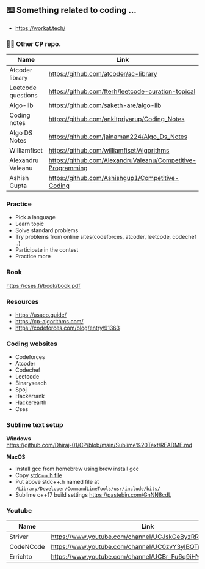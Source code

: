 ## ⌨️ Something related to coding ...

- https://workat.tech/

### ✌🏻 Other CP repo.
| Name                  | Link                                                          |
| --------------------- | ------------------------------------------------------------- |
| Atcoder library       | https://github.com/atcoder/ac-library                         |
| Leetcode questions    | https://github.com/fterh/leetcode-curation-topical            |
| Algo-lib              | https://github.com/saketh-are/algo-lib                        |
| Coding notes          | https://github.com/ankitpriyarup/Coding_Notes                 |
| Algo DS Notes         | https://github.com/jainaman224/Algo_Ds_Notes                  |
| Williamfiset          | https://github.com/williamfiset/Algorithms                    |
| Alexandru Valeanu     | https://github.com/AlexandruValeanu/Competitive-Programming   |
| Ashish Gupta          | https://github.com/Ashishgup1/Competitive-Coding              |

### Practice  
- Pick a language  
- Learn topic  
- Solve standard problems  
- Try problems from online sites(codeforces, atcoder, leetcode, codechef ..)  
- Participate in the contest  
- Practice more  

### Book  
https://cses.fi/book/book.pdf

### Resources
- https://usaco.guide/
- https://cp-algorithms.com/
- https://codeforces.com/blog/entry/91363

### Coding websites
- Codeforces
- Atcoder
- Codechef
- Leetcode
- Binaryseach
- Spoj
- Hackerrank
- Hackerearth
- Cses

### Sublime text setup
**Windows**  
https://github.com/Dhiraj-01/CP/blob/main/Sublime%20Text/README.md

**MacOS**
- Install gcc from homebrew using brew install gcc
- Copy [stdc++.h file](https://github.com/gcc-mirror/gcc/blob/master/libstdc%2B%2B-v3/include/precompiled/stdc%2B%2B.h)
- Put above stdc++.h named file at `/Library/Developer/CommandLineTools/usr/include/bits/`
- Sublime c++17 build settings https://pastebin.com/GnNN8cdL

### Youtube
| Name          |  Link                                                    |
| ------------- | -------------------------------------------------------- |
| Striver       | https://www.youtube.com/channel/UCJskGeByzRRSvmOyZOz61ig |
| CodeNCode     | https://www.youtube.com/channel/UC0zvY3yIBQTrSutsV-4yscQ |
| Errichto      | https://www.youtube.com/channel/UCBr_Fu6q9iHYQCh13jmpbrg |
